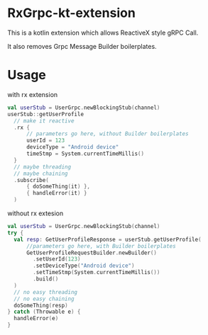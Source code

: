 # RxGrpc-kt-extension
This is a kotlin extension which allows ReactiveX style gRPC Call.

It also removes Grpc Message Builder boilerplates. 

# Usage
with rx extension
```kotlin
val userStub = UserGrpc.newBlockingStub(channel)
userStub::getUserProfile
  // make it reactive
  .rx {
      // parameters go here, without Builder boilerplates
      userId = 123
      deviceType = "Android device"
      timeStmp = System.currentTimeMillis()
  }
  // maybe threading
  // maybe chaining
  .subscribe(
      { doSomeThing(it) },
      { handleError(it) }
  )
```

without rx extesion
```kotlin
val userStub = UserGrpc.newBlockingStub(channel)
try {
  val resp: GetUserProfileResponse = userStub.getUserProfile(
      //parameters go here, with Builder boilerplates
      GetUserProfileRequestBuilder.newBuilder()
        .setUserId(123)
        .setDeviceType("Android device")
        .setTimeStmp(System.currentTimeMillis())
        .build()
  )
  // no easy threading
  // no easy chaining
  doSomeThing(resp)
} catch (Throwable e) {
  handleError(e)
}
```
